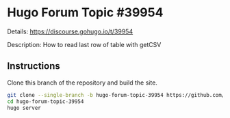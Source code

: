 # Hugo Forum Topic #39954

Details: <https://discourse.gohugo.io/t/39954>

Description: How to read last row of table with getCSV

## Instructions

Clone this branch of the repository and build the site.

```bash
git clone --single-branch -b hugo-forum-topic-39954 https://github.com/jmooring/hugo-testing hugo-forum-topic-39954
cd hugo-forum-topic-39954
hugo server
```
